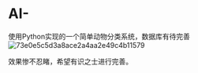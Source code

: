 # AI-
使用Python实现的一个简单动物分类系统，数据库有待完善
![73e0e5c5d3a8ace2a4aa2e49c4b11579](https://github.com/user-attachments/assets/547c5754-bbec-4ef3-a388-9fe721c329b0)

效果惨不忍睹，希望有识之士进行完善。
